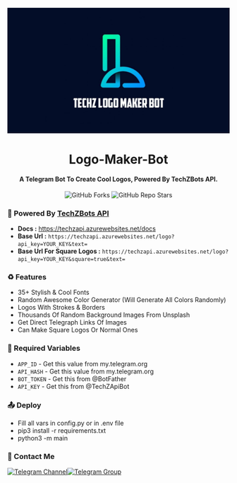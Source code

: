 <p align="center"><a href="https://github.com/Tellybots/Uploader-Bot"><img src="thumb.jpg"></a></p> 

<h1 align="center"><b>Logo-Maker-Bot</b></h1>
<h4 align="center"><b>A Telegram Bot To Create Cool Logos, Powered By TechZBots API.</b></h4>

<p align="center" > <img alt="GitHub Forks" src="https://img.shields.io/github/forks/TechShreyash/TechZ-Logo-Maker-Bot?label=%F0%9F%8D%B4Forks&logoColor=blue&style=social"> <img alt="GitHub Repo Stars" src="https://img.shields.io/github/stars/TechShreyash/TechZ-Logo-Maker-Bot?label=%E2%AD%90%EF%B8%8FStars&logoColor=blue&style=social"> </p>

### 📘 Powered By <a href="https://techzapi.azurewebsites.net/">TechZBots API</a>
* **Docs :** https://techzapi.azurewebsites.net/docs
* **Base Url :** `https://techzapi.azurewebsites.net/logo?api_key=YOUR_KEY&text=`
* **Base Url For Square Logos :** `https://techzapi.azurewebsites.net/logo?api_key=YOUR_KEY&square=true&text=`

### ♻️ Features
* 35+ Stylish & Cool Fonts
* Random Awesome Color Generator (Will Generate All Colors Randomly)
* Logos With Strokes & Borders
* Thousands Of Random Background Images From Unsplash
* Get Direct Telegraph Links Of Images
* Can Make Square Logos Or Normal Ones

### 🧲 Required Variables

* `APP_ID` - Get this value from my.telegram.org
* `API_HASH` - Get this value from my.telegram.org
* `BOT_TOKEN` - Get this from @BotFather
* `API_KEY` - Get this from @TechZApiBot

### 📤 Deploy
- Fill all vars in config.py or in .env file
- pip3 install -r requirements.txt
- python3 -m main

### 👤 Contact Me
[![Telegram Channel](https://img.shields.io/static/v1?label=Join&message=Telegram%20Channel&color=blueviolet&style=for-the-badge&logo=telegram&logoColor=violet)](https://telegram.me/TechZBots)[![Telegram Group](https://img.shields.io/static/v1?label=Join&message=Telegram%20Group&color=blueviolet&style=for-the-badge&logo=telegram&logoColor=violet)](https://telegram.me/TechZBots_Support)
